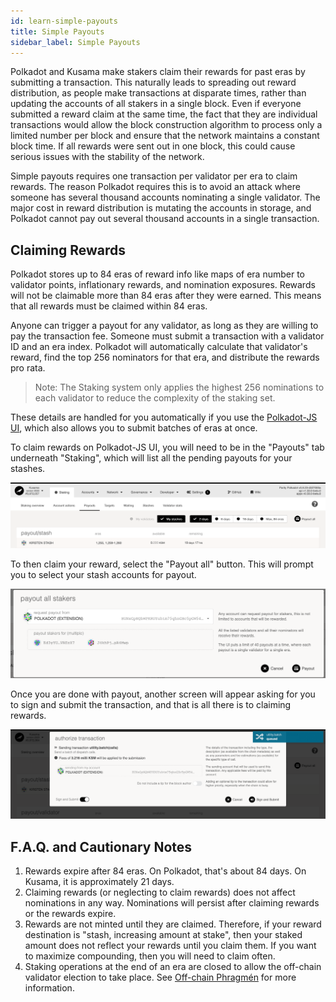 ```yaml
---
id: learn-simple-payouts
title: Simple Payouts
sidebar_label: Simple Payouts
---
```


Polkadot and Kusama make stakers claim their rewards for past eras by submitting a transaction. This
naturally leads to spreading out reward distribution, as people make transactions at disparate
times, rather than updating the accounts of all stakers in a single block. Even if everyone
submitted a reward claim at the same time, the fact that they are individual transactions would
allow the block construction algorithm to process only a limited number per block and ensure that
the network maintains a constant block time. If all rewards were sent out in one block, this could
cause serious issues with the stability of the network.

Simple payouts requires one transaction per validator per era to claim rewards. The reason Polkadot
requires this is to avoid an attack where someone has several thousand accounts nominating a single
validator. The major cost in reward distribution is mutating the accounts in storage, and Polkadot
cannot pay out several thousand accounts in a single transaction.

## Claiming Rewards

Polkadot stores up to 84 eras of reward info like maps of era number to validator points,
inflationary rewards, and nomination exposures. Rewards will not be claimable more than 84 eras
after they were earned. This means that all rewards must be claimed within 84 eras.

Anyone can trigger a payout for any validator, as long as they are willing to pay the transaction
fee. Someone must submit a transaction with a validator ID and an era index. Polkadot will
automatically calculate that validator's reward, find the top 256 nominators for that era, and
distribute the rewards pro rata.

> Note: The Staking system only applies the highest 256 nominations to each validator to reduce the
> complexity of the staking set.

These details are handled for you automatically if you use the
[Polkadot-JS UI](https://polkadot.js.org/apps/#/staking/payout), which also allows you to submit
batches of eras at once.

To claim rewards on Polkadot-JS UI, you will need to be in the "Payouts" tab underneath "Staking",
which will list all the pending payouts for your stashes.

![pending-payouts](assets/polkadotjs_payout_page.png)

To then claim your reward, select the "Payout all" button. This will prompt you to select your stash
accounts for payout.

![select-payouts](assets/polkadotjs_payout_popup.png)

Once you are done with payout, another screen will appear asking for you to sign and submit the
transaction, and that is all there is to claiming rewards.

![transaction-payouts](assets/polkadotjs_payout_complete.png)

## F.A.Q. and Cautionary Notes

1. Rewards expire after 84 eras. On Polkadot, that's about 84 days. On Kusama, it is approximately
   21 days.
1. Claiming rewards (or neglecting to claim rewards) does not affect nominations in any way.
   Nominations will persist after claiming rewards or the rewards expire.
1. Rewards are not minted until they are claimed. Therefore, if your reward destination is "stash,
   increasing amount at stake", then your staked amount does not reflect your rewards until you
   claim them. If you want to maximize compounding, then you will need to claim often.
1. Staking operations at the end of an era are closed to allow the off-chain validator election to
   take place. See [Off-chain Phragmén](learn-phragmen#off-chain-phragmen) for more information.
